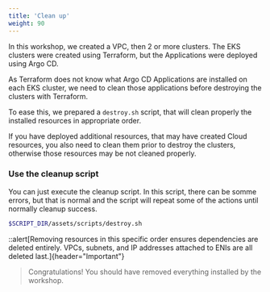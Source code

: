 ```yaml
---
title: 'Clean up'
weight: 90
---
```



In this workshop, we created a VPC, then 2 or more clusters. The EKS clusters were created using Terraform, but the Applications were deployed using Argo CD.

As Terraform does not know what Argo CD Applications are installed on each EKS cluster, we need to clean those applications before destroying the clusters with Terraform.

To ease this, we prepared a `destroy.sh` script, that will clean properly the installed resources in appropriate order.

If you have deployed additional resources, that may have created Cloud resources, you also need to clean them prior to destroy the clusters, otherwise those resources may be not cleaned properly.

### Use the cleanup script

You can just execute the cleanup script. In this script, there can be somme errors, but that is normal and the script will repeat some of the actions until normally cleanup success.

```bash
$SCRIPT_DIR/assets/scripts/destroy.sh 
```


::alert[Removing resources in this specific order ensures dependencies are deleted entirely.  VPCs, subnets, and IP addresses attached to ENIs are all deleted last.]{header="Important"}


> Congratulations! You should have removed everything installed by the workshop.